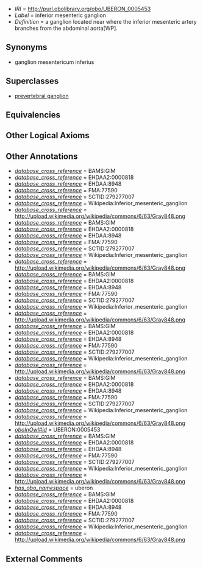  * *IRI* = http://purl.obolibrary.org/obo/UBERON_0005453
 * *Label* = inferior mesenteric ganglion
 * *Definition* = a ganglion located near where the inferior mesenteric artery branches from the abdominal aorta[WP].

## Synonyms

 * ganglion mesentericum inferius

## Superclasses

 * [prevertebral ganglion](../../UBERON/64/UBERON_0003964.md)

## Equivalencies


## Other Logical Axioms


## Other Annotations

 * *[database_cross_reference](../../ef/oboInOwl#hasDbXref.md)* = BAMS:GIM
 * *[database_cross_reference](../../ef/oboInOwl#hasDbXref.md)* = EHDAA2:0000818
 * *[database_cross_reference](../../ef/oboInOwl#hasDbXref.md)* = EHDAA:8948
 * *[database_cross_reference](../../ef/oboInOwl#hasDbXref.md)* = FMA:77590
 * *[database_cross_reference](../../ef/oboInOwl#hasDbXref.md)* = SCTID:279277007
 * *[database_cross_reference](../../ef/oboInOwl#hasDbXref.md)* = Wikipedia:Inferior_mesenteric_ganglion
 * *[database_cross_reference](../../ef/oboInOwl#hasDbXref.md)* = http://upload.wikimedia.org/wikipedia/commons/6/63/Gray848.png
 * *[database_cross_reference](../../ef/oboInOwl#hasDbXref.md)* = BAMS:GIM
 * *[database_cross_reference](../../ef/oboInOwl#hasDbXref.md)* = EHDAA2:0000818
 * *[database_cross_reference](../../ef/oboInOwl#hasDbXref.md)* = EHDAA:8948
 * *[database_cross_reference](../../ef/oboInOwl#hasDbXref.md)* = FMA:77590
 * *[database_cross_reference](../../ef/oboInOwl#hasDbXref.md)* = SCTID:279277007
 * *[database_cross_reference](../../ef/oboInOwl#hasDbXref.md)* = Wikipedia:Inferior_mesenteric_ganglion
 * *[database_cross_reference](../../ef/oboInOwl#hasDbXref.md)* = http://upload.wikimedia.org/wikipedia/commons/6/63/Gray848.png
 * *[database_cross_reference](../../ef/oboInOwl#hasDbXref.md)* = BAMS:GIM
 * *[database_cross_reference](../../ef/oboInOwl#hasDbXref.md)* = EHDAA2:0000818
 * *[database_cross_reference](../../ef/oboInOwl#hasDbXref.md)* = EHDAA:8948
 * *[database_cross_reference](../../ef/oboInOwl#hasDbXref.md)* = FMA:77590
 * *[database_cross_reference](../../ef/oboInOwl#hasDbXref.md)* = SCTID:279277007
 * *[database_cross_reference](../../ef/oboInOwl#hasDbXref.md)* = Wikipedia:Inferior_mesenteric_ganglion
 * *[database_cross_reference](../../ef/oboInOwl#hasDbXref.md)* = http://upload.wikimedia.org/wikipedia/commons/6/63/Gray848.png
 * *[database_cross_reference](../../ef/oboInOwl#hasDbXref.md)* = BAMS:GIM
 * *[database_cross_reference](../../ef/oboInOwl#hasDbXref.md)* = EHDAA2:0000818
 * *[database_cross_reference](../../ef/oboInOwl#hasDbXref.md)* = EHDAA:8948
 * *[database_cross_reference](../../ef/oboInOwl#hasDbXref.md)* = FMA:77590
 * *[database_cross_reference](../../ef/oboInOwl#hasDbXref.md)* = SCTID:279277007
 * *[database_cross_reference](../../ef/oboInOwl#hasDbXref.md)* = Wikipedia:Inferior_mesenteric_ganglion
 * *[database_cross_reference](../../ef/oboInOwl#hasDbXref.md)* = http://upload.wikimedia.org/wikipedia/commons/6/63/Gray848.png
 * *[database_cross_reference](../../ef/oboInOwl#hasDbXref.md)* = BAMS:GIM
 * *[database_cross_reference](../../ef/oboInOwl#hasDbXref.md)* = EHDAA2:0000818
 * *[database_cross_reference](../../ef/oboInOwl#hasDbXref.md)* = EHDAA:8948
 * *[database_cross_reference](../../ef/oboInOwl#hasDbXref.md)* = FMA:77590
 * *[database_cross_reference](../../ef/oboInOwl#hasDbXref.md)* = SCTID:279277007
 * *[database_cross_reference](../../ef/oboInOwl#hasDbXref.md)* = Wikipedia:Inferior_mesenteric_ganglion
 * *[database_cross_reference](../../ef/oboInOwl#hasDbXref.md)* = http://upload.wikimedia.org/wikipedia/commons/6/63/Gray848.png
 * *[oboInOwl#id](../../id/oboInOwl#id.md)* = UBERON:0005453
 * *[database_cross_reference](../../ef/oboInOwl#hasDbXref.md)* = BAMS:GIM
 * *[database_cross_reference](../../ef/oboInOwl#hasDbXref.md)* = EHDAA2:0000818
 * *[database_cross_reference](../../ef/oboInOwl#hasDbXref.md)* = EHDAA:8948
 * *[database_cross_reference](../../ef/oboInOwl#hasDbXref.md)* = FMA:77590
 * *[database_cross_reference](../../ef/oboInOwl#hasDbXref.md)* = SCTID:279277007
 * *[database_cross_reference](../../ef/oboInOwl#hasDbXref.md)* = Wikipedia:Inferior_mesenteric_ganglion
 * *[database_cross_reference](../../ef/oboInOwl#hasDbXref.md)* = http://upload.wikimedia.org/wikipedia/commons/6/63/Gray848.png
 * *[has_obo_namespace](../../ce/oboInOwl#hasOBONamespace.md)* = uberon
 * *[database_cross_reference](../../ef/oboInOwl#hasDbXref.md)* = BAMS:GIM
 * *[database_cross_reference](../../ef/oboInOwl#hasDbXref.md)* = EHDAA2:0000818
 * *[database_cross_reference](../../ef/oboInOwl#hasDbXref.md)* = EHDAA:8948
 * *[database_cross_reference](../../ef/oboInOwl#hasDbXref.md)* = FMA:77590
 * *[database_cross_reference](../../ef/oboInOwl#hasDbXref.md)* = SCTID:279277007
 * *[database_cross_reference](../../ef/oboInOwl#hasDbXref.md)* = Wikipedia:Inferior_mesenteric_ganglion
 * *[database_cross_reference](../../ef/oboInOwl#hasDbXref.md)* = http://upload.wikimedia.org/wikipedia/commons/6/63/Gray848.png

## External Comments

